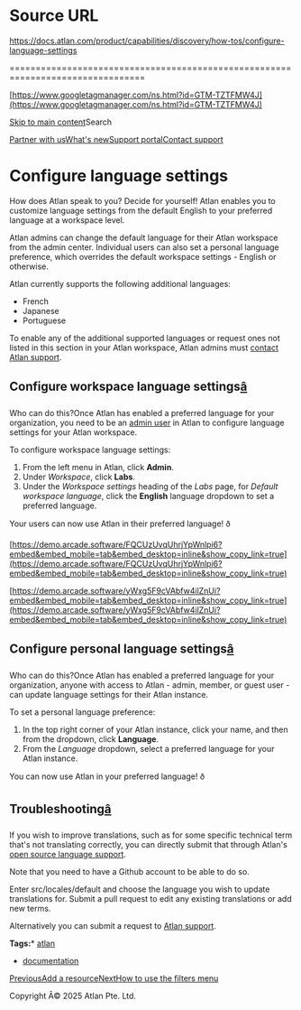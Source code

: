 # Source URL
https://docs.atlan.com/product/capabilities/discovery/how-tos/configure-language-settings

================================================================================

<!--
canonical: https://docs.atlan.com/product/capabilities/discovery/how-tos/configure-language-settings
link-alternate: https://docs.atlan.com/product/capabilities/discovery/how-tos/configure-language-settings
meta-description: How does Atlan speak to you? Decide for yourself! Atlan enables you to customize language settings from the default English to your preferred language at a workspace level.
meta-docsearch:docusaurus_tag: docs-default-current
meta-docsearch:language: en
meta-docsearch:version: current
meta-docusaurus_locale: en
meta-docusaurus_tag: docs-default-current
meta-docusaurus_version: current
meta-generator: Docusaurus v3.8.1
meta-og-description: How does Atlan speak to you? Decide for yourself! Atlan enables you to customize language settings from the default English to your preferred language at a workspace level.
meta-og-locale: en
meta-og-title: Configure language settings | Atlan Documentation
meta-og-url: https://docs.atlan.com/product/capabilities/discovery/how-tos/configure-language-settings
meta-twitter:card: summary_large_image
meta-viewport: width=device-width,initial-scale=1
title: Configure language settings | Atlan Documentation
-->

[https://www.googletagmanager.com/ns.html?id=GTM-TZTFMW4J](https://www.googletagmanager.com/ns.html?id=GTM-TZTFMW4J)

[Skip to main content](#__docusaurus_skipToContent_fallback)Search

[Partner with us](https://docs.google.com/forms/d/e/1FAIpQLScuAIhCm2GS7YFstrOjawbP8J7PUmOynQo7wI2yGCcCyEcVSw/viewform)[What's new](https://shipped.atlan.com/)[Support portal](https://atlan.zendesk.com/auth/v2/login/signin?return_to=https%3A%2F%2Fatlan.zendesk.com%2Fhc%2Fen-us&theme=hc&locale=en-us&brand_id=1900000425113&auth_origin=1900000425113%2Cfalse%2Ctrue)[Contact support](/support/submit-request)

Configure language settings
===========================

How does Atlan speak to you? Decide for yourself! Atlan enables you to customize language settings from the default English to your preferred language at a workspace level.

Atlan admins can change the default language for their Atlan workspace from the admin center. Individual users can also set a personal language preference, which overrides the default workspace settings \- English or otherwise.

Atlan currently supports the following additional languages:

* French
* Japanese
* Portuguese

To enable any of the additional supported languages or request ones not listed in this section in your Atlan workspace, Atlan admins must [contact Atlan support](/support/submit-request).

Configure workspace language settings[â](#configure-workspace-language-settings "Direct link to Configure workspace language settings")
-----------------------------------------------------------------------------------------------------------------------------------------

Who can do this?Once Atlan has enabled a preferred language for your organization, you need to be an [admin user](/product/capabilities/governance/users-and-groups/concepts/what-are-user-roles#admin) in Atlan to configure language settings for your Atlan workspace.

To configure workspace language settings:

1. From the left menu in Atlan, click **Admin**.
2. Under *Workspace*, click **Labs**.
3. Under the *Workspace settings* heading of the *Labs* page, for *Default workspace language*, click the **English** language dropdown to set a preferred language.

Your users can now use Atlan in their preferred language! ð

[https://demo.arcade.software/FQCUzUvqUhrjYpWnlpi6?embed&embed_mobile=tab&embed_desktop=inline&show_copy_link=true](https://demo.arcade.software/FQCUzUvqUhrjYpWnlpi6?embed&embed_mobile=tab&embed_desktop=inline&show_copy_link=true)

[https://demo.arcade.software/yWxg5F9cVAbfw4ilZnUi?embed&embed_mobile=tab&embed_desktop=inline&show_copy_link=true](https://demo.arcade.software/yWxg5F9cVAbfw4ilZnUi?embed&embed_mobile=tab&embed_desktop=inline&show_copy_link=true)

Configure personal language settings[â](#configure-personal-language-settings "Direct link to Configure personal language settings")
--------------------------------------------------------------------------------------------------------------------------------------

Who can do this?Once Atlan has enabled a preferred language for your organization, anyone with access to Atlan \- admin, member, or guest user \- can update language settings for their Atlan instance.

To set a personal language preference:

1. In the top right corner of your Atlan instance, click your name, and then from the dropdown, click **Language**.
2. From the *Language* dropdown, select a preferred language for your Atlan instance.

You can now use Atlan in your preferred language! ð

Troubleshooting[â](#troubleshooting "Direct link to Troubleshooting")
-----------------------------------------------------------------------

If you wish to improve translations, such as for some specific technical term that's not translating correctly, you can directly submit that through Atlan's [open source language support](https://github.com/atlanhq/i18n).

Note that you need to have a Github account to be able to do so.

Enter src/locales/default and choose the language you wish to update translations for. Submit a pull request to edit any existing translations or add new terms.

Alternatively you can submit a request to [Atlan support](/support/submit-request).

**Tags:*** [atlan](/tags/atlan)
* [documentation](/tags/documentation)

[PreviousAdd a resource](/product/capabilities/discovery/how-tos/add-a-resource)[NextHow to use the filters menu](/product/capabilities/discovery/how-tos/use-the-filters-menu)

Copyright Â© 2025 Atlan Pte. Ltd.

